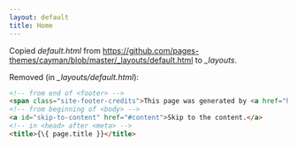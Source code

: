 ```yaml
---
layout: default
title: Home
---
```

Copied *default.html* from <https://github.com/pages-themes/cayman/blob/master/_layouts/default.html> to *_layouts*.  

Removed (in *_layouts/default.html*):
```html
<!-- from end of <footer> -->
<span class="site-footer-credits">This page was generated by <a href="https://pages.github.com">GitHub Pages</a>.</span>
<!-- from beginning of <body> -->
<a id="skip-to-content" href="#content">Skip to the content.</a>
<!-- in <head> after <meta> -->
<title>{\{ page.title }}</title>
```
